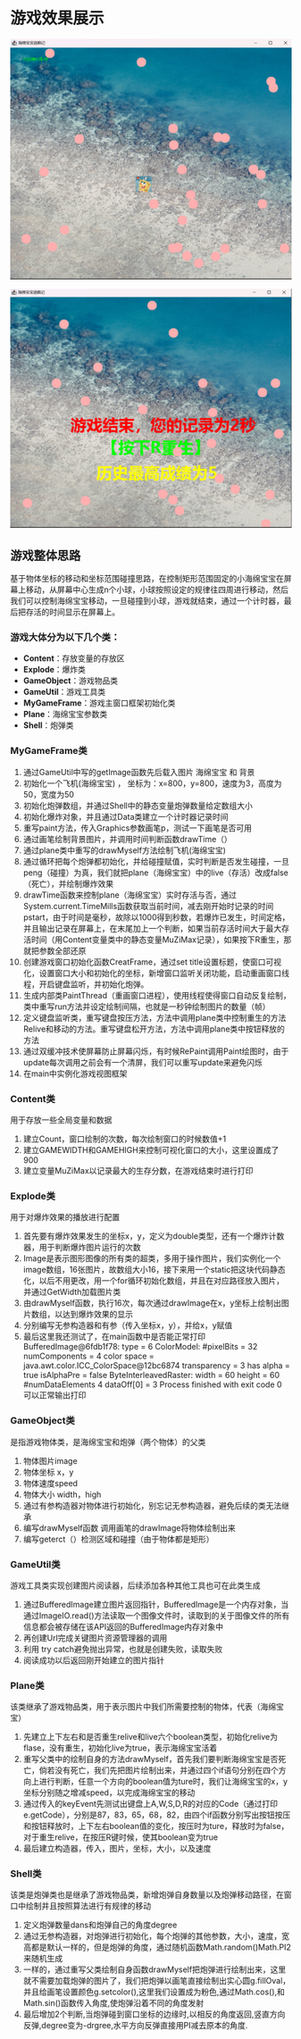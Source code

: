 # 游戏效果展示

![游戏大体效果](PaneWar1.0/src/images/运行效果.png)

![游戏结束效果](PaneWar1.0/src/images/游戏结束效果.png)

## 游戏整体思路

基于物体坐标的移动和坐标范围碰撞思路，在控制矩形范围固定的小海绵宝宝在屏幕上移动，从屏幕中心生成n个小球，小球按照设定的规律往四周进行移动，然后我们可以控制海绵宝宝移动，一旦碰撞到小球，游戏就结束，通过一个计时器，最后把存活的时间显示在屏幕上。

### 游戏大体分为以下几个类：

- **Content**：存放变量的存放区
- **Explode**：爆炸类
- **GameObject**：游戏物品类
- **GameUtil**：游戏工具类
- **MyGameFrame**：游戏主窗口框架初始化类
- **Plane**：海绵宝宝参数类
- **Shell**：炮弹类

### MyGameFrame类

1. 通过GameUtil中写的getImage函数先后载入图片 海绵宝宝 和 背景
2. 初始化一个飞机(海绵宝宝) ， 坐标为：x=800，y=800，速度为3，高度为50，宽度为50
3. 初始化炮弹数组，并通过Shell中的静态变量炮弹数量给定数组大小
4. 初始化爆炸对象，并且通过Data类建立一个计时器记录时间
5. 重写paint方法，传入Graphics参数画笔p，测试一下画笔是否可用
6. 通过画笔绘制背景图片，并调用时间判断函数drawTime（）
7. 通过plane类中重写的drawMyself方法绘制飞机(海绵宝宝)
8. 通过循环把每个炮弹都初始化，并给碰撞赋值，实时判断是否发生碰撞，一旦peng（碰撞）为真，我们就把plane（海绵宝宝）中的live（存活）改成false（死亡），并绘制爆炸效果
9. drawTime函数来控制plane（海绵宝宝）实时存活与否，通过System.current.TimeMills函数获取当前时间，减去刚开始时记录的时间pstart，由于时间是毫秒，故除以1000得到秒数，若爆炸已发生，时间定格，并且输出记录在屏幕上，在末尾加上一个判断，如果当前存活时间大于最大存活时间（用Content变量类中的静态变量MuZiMax记录），如果按下R重生，那就把参数全部还原
10. 创建游戏窗口初始化函数CreatFrame，通过set title设置标题，使窗口可视化，设置窗口大小和初始化的坐标，新增窗口监听关闭功能，启动重画窗口线程，开启键盘监听，并初始化炮弹。
11. 生成内部类PaintThread（重画窗口进程），使用线程使得窗口自动反复绘制，类中重写run方法并设定绘制间隔，也就是一秒钟绘制图片的数量（帧）
12. 定义键盘监听类，重写键盘按压方法，方法中调用plane类中控制重生的方法Relive和移动的方法。重写键盘松开方法，方法中调用plane类中按钮释放的方法
13. 通过双缓冲技术使屏幕防止屏幕闪烁，有时候RePaint调用Paint绘图时，由于update每次调用之前会有一个清屏，我们可以重写update来避免闪烁
14. 在main中实例化游戏视图框架

### Content类

用于存放一些全局变量和数据
1. 建立Count，窗口绘制的次数，每次绘制窗口的时候数值+1
2. 建立GAMEWIDTH和GAMEHIGH来控制可视化窗口的大小，这里设置成了900
3. 建立变量MuZiMax以记录最大的生存分数，在游戏结束时进行打印

### Explode类

用于对爆炸效果的播放进行配置
1. 首先要有爆炸效果发生的坐标x，y，定义为double类型，还有一个爆炸计数器，用于判断爆炸图片运行的次数
2. Image是表示图形图像的所有类的超类，多用于操作图片，我们实例化一个image数组，16张图片，故数组大小16，接下来用一个static把这块代码静态化，以后不用更改，用一个for循环初始化数组，并且在对应路径放入图片，并通过GetWidth加载图片类
3. 由drawMyself函数，执行16次，每次通过drawImage在x，y坐标上绘制出图片数组，以达到爆炸效果的显示
4. 分别编写无参构造器和有参（传入坐标x，y），并给x，y赋值
5. 最后这里我还测试了，在main函数中是否能正常打印BufferedImage@6fdb1f78: type = 6 ColorModel: #pixelBits = 32 numComponents = 4 color space = java.awt.color.ICC_ColorSpace@12bc6874 transparency = 3 has alpha = true isAlphaPre = false ByteInterleavedRaster: width = 60 height = 60 #numDataElements 4 dataOff[0] = 3 Process finished with exit code 0 可以正常输出打印

### GameObject类

是指游戏物体类，是海绵宝宝和炮弹（两个物体）的父类
1. 物体图片image
2. 物体坐标 x，y
3. 物体速度speed
4. 物体大小 width，high
5. 通过有参构造器对物体进行初始化，别忘记无参构造器，避免后续的类无法继承
6. 编写drawMyself函数 调用画笔的drawImage将物体绘制出来
7. 编写geterct（）检测区域和碰撞（由于物体都是矩形）

### GameUtil类

游戏工具类实现创建图片阅读器，后续添加各种其他工具也可在此类生成
1. 通过BufferedImage建立图片返回指针，BufferedImage是一个内存对象，当通过ImageIO.read()方法读取一个图像文件时，读取到的关于图像文件的所有信息都会被存储在该API返回的BufferedImage内存对象中
2. 再创建Url完成关键图片资源管理器的调用
3. 利用 try catch避免抛出异常，也就是创建失败，读取失败
4. 阅读成功以后返回刚开始建立的图片指针

### Plane类

该类继承了游戏物品类，用于表示图片中我们所需要控制的物体，代表（海绵宝宝）
1. 先建立上下左右和是否重生relive和live六个boolean类型，初始化relive为flase，没有重生，初始化live为true，表示海绵宝宝活着
2. 重写父类中的绘制自身的方法drawMyself，首先我们要判断海绵宝宝是否死亡，倘若没有死亡，我们先把图片绘制出来，并通过四个if语句分别在四个方向上进行判断，任意一个方向的boolean值为ture时，我们让海绵宝宝的x，y坐标分别随之增减speed，以完成海绵宝宝的移动
3. 通过传入的keyEvent先测试出键盘上A,W,S,D,R的对应的Code（通过打印e.getCode），分别是87，83，65，68，82，由四个if函数分别写出按钮按压和按钮释放时，上下左右boolean值的变化，按压时为ture，释放时为false，对于重生relive，在按压R键时候，使其boolean变为true
4. 最后建立构造器，传入，图片，坐标，大小，以及速度

### Shell类

该类是炮弹类也是继承了游戏物品类，新增炮弹自身数量以及炮弹移动路径，在窗口中绘制并且按照算法进行有规律的移动
1. 定义炮弹数量dans和炮弹自己的角度degree
2. 通过无参构造器，对炮弹进行初始化，每个炮弹的其他参数，大小，速度，宽高都是默认一样的，但是炮弹的角度，通过随机函数Math.random()Math.PI2来随机生成
3. 一样的，通过重写父类绘制自身函数drawMyself把炮弹进行绘制出来，这里就不需要加载炮弹的图片了，我们把炮弹以画笔直接绘制出实心圆g.fillOval，并且给画笔设置颜色g.setcolor(),这里我们设置成为粉色,通过Math.cos(),和Math.sin()函数传入角度,使炮弹沿着不同的角度发射
4. 最后增加2个判断,当炮弹碰到窗口坐标的边缘时,以相反的角度返回,竖直方向反弹,degree变为-drgree,水平方向反弹直接用PI减去原本的角度.
